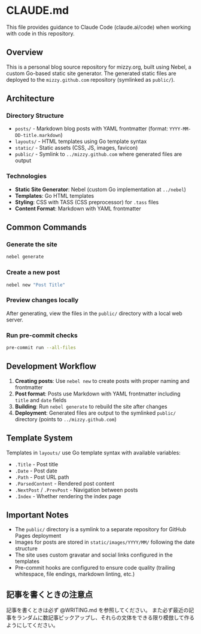 # CLAUDE.md

This file provides guidance to Claude Code (claude.ai/code) when working with code in this repository.

## Overview

This is a personal blog source repository for mizzy.org, built using Nebel, a custom Go-based static site generator.
The generated static files are deployed to the `mizzy.github.com` repository (symlinked as `public/`).

## Architecture

### Directory Structure

- `posts/` - Markdown blog posts with YAML frontmatter (format: `YYYY-MM-DD-title.markdown`)
- `layouts/` - HTML templates using Go template syntax
- `static/` - Static assets (CSS, JS, images, favicon)
- `public/` - Symlink to `../mizzy.github.com` where generated files are output

### Technologies

- **Static Site Generator**: Nebel (custom Go implementation at `../nebel`)
- **Templates**: Go HTML templates
- **Styling**: CSS with TASS (CSS preprocessor) for `.tass` files
- **Content Format**: Markdown with YAML frontmatter

## Common Commands

### Generate the site

```bash
nebel generate
```

### Create a new post

```bash
nebel new "Post Title"
```

### Preview changes locally

After generating, view the files in the `public/` directory with a local web server.

### Run pre-commit checks

```bash
pre-commit run --all-files
```

## Development Workflow

1. **Creating posts**: Use `nebel new` to create posts with proper naming and frontmatter
2. **Post format**: Posts use Markdown with YAML frontmatter including `title` and `date` fields
3. **Building**: Run `nebel generate` to rebuild the site after changes
4. **Deployment**: Generated files are output to the symlinked `public/` directory (points to `../mizzy.github.com`)

## Template System

Templates in `layouts/` use Go template syntax with available variables:

- `.Title` - Post title
- `.Date` - Post date
- `.Path` - Post URL path
- `.ParsedContent` - Rendered post content
- `.NextPost` / `.PrevPost` - Navigation between posts
- `.Index` - Whether rendering the index page

## Important Notes

- The `public/` directory is a symlink to a separate repository for GitHub Pages deployment
- Images for posts are stored in `static/images/YYYY/MM/` following the date structure
- The site uses custom gravatar and social links configured in the templates
- Pre-commit hooks are configured to ensure code quality (trailing whitespace, file endings, markdown linting, etc.)

## 記事を書くときの注意点

記事を書くときは必ず @WRITING.md を参照してください。
また必ず最近の記事をランダムに数記事ピックアップし、それらの文体をできる限り模倣して作るようにしてください。
